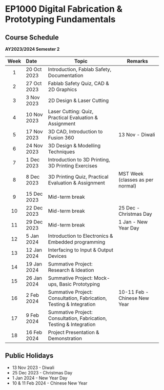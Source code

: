 # EP1000 Digital Fabrication & Prototyping Fundamentals
## Course Schedule

**AY2023/2024 Semester 2**

| **Week**  | **Date**   | **Topic** |  **Remarks** |
|:-----:|:------------|--------|--------|
| 1     | 20 Oct 2023 | Introduction, Fablab Safety, Documentation |
| 2     | 27 Oct 2023 | Fablab Safety Quiz, CAD & 2D Graphics |
| 3     | 3 Nov 2023  | 2D Design & Laser Cutting | 
| 4     | 10 Nov 2023  | Laser Cutting: Quiz, Practical Evaluation & Assignment |
| 5     | 17 Nov 2023 | 3D CAD, Introduction to Fusion 360 | 13 Nov - Diwali |
| 6     | 24 Nov 2023 | 3D Design & Modelling Techniques |
| 7     | 1 Dec 2023 | Introduction to 3D Printing, 3D Printing Exercises |
| 8     | 8 Dec 2023  | 3D Printing Quiz, Practical Evaluation & Assignment | MST Week (classes as per normal) |
| 9     | 15 Dec 2023 | Mid-term break |
| 10    | 22 Dec 2023 | Mid-term break | 25 Dec - Christmas Day |
| 11    | 29 Dec 2023 | Mid-term break | 1 Jan - New Year Day |
| 12    | 5 Jan 2024 | Introduction to Electronics & Embedded programming |
| 13    | 12 Jan 2024 | Interfacing to Input & Output Devices |
| 14    | 19 Jan 2024 | Summative Project: Research & Ideation |
| 15    | 26 Jan 2024 | Summative Project: Mock-ups, Basic Prototyping |
| 16    | 2 Feb 2024 | Summative Project: Consultation, Fabrication, Testing & Integration | 10-11 Feb - Chinese New Year |
| 17    | 9 Feb 2024  | Summative Project: Consultation, Fabrication, Testing & Integration |
| 18    | 16 Feb 2024 | Project Presentation & Demonstration |


## Public Holidays
* 13 Nov 2023 - Diwali
* 25 Dec 2023 - Christmas Day
* 1 Jan 2024 - New Year Day
* 10 & 11 Feb 2024 - Chinese New Year
